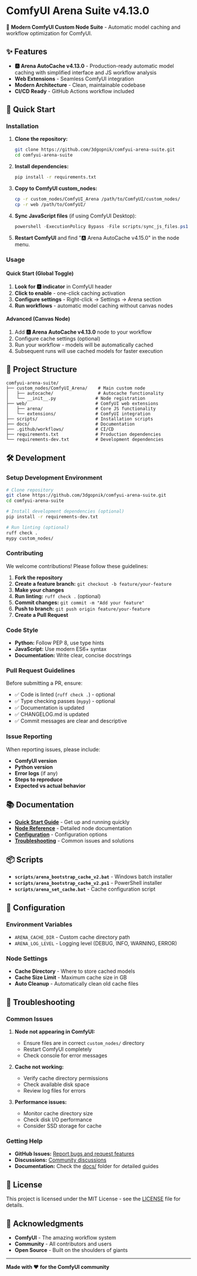 # ComfyUI Arena Suite v4.13.0

🚀 **Modern ComfyUI Custom Node Suite** - Automatic model caching and workflow optimization for ComfyUI.

## ✨ Features

- **🅰️ Arena AutoCache v4.13.0** - Production-ready automatic model caching with simplified interface and JS workflow analysis
- **Web Extensions** - Seamless ComfyUI integration
- **Modern Architecture** - Clean, maintainable codebase
- **CI/CD Ready** - GitHub Actions workflow included

## 🚀 Quick Start

### Installation

1. **Clone the repository:**
   ```bash
   git clone https://github.com/3dgopnik/comfyui-arena-suite.git
   cd comfyui-arena-suite
   ```

2. **Install dependencies:**
   ```bash
   pip install -r requirements.txt
   ```

3. **Copy to ComfyUI custom_nodes:**
   ```bash
   cp -r custom_nodes/ComfyUI_Arena /path/to/ComfyUI/custom_nodes/
   cp -r web /path/to/ComfyUI/
   ```

4. **Sync JavaScript files** (if using ComfyUI Desktop):
   ```powershell
   powershell -ExecutionPolicy Bypass -File scripts/sync_js_files.ps1
   ```

5. **Restart ComfyUI** and find "🅰️ Arena AutoCache v4.15.0" in the node menu.

### Usage

#### Quick Start (Global Toggle)

1. **Look for 🅰️ indicator** in ComfyUI header
2. **Click to enable** - one-click caching activation
3. **Configure settings** - Right-click → Settings → Arena section
4. **Run workflows** - automatic model caching without canvas nodes

#### Advanced (Canvas Node)

1. Add **🅰️ Arena AutoCache v4.13.0** node to your workflow
2. Configure cache settings (optional)
3. Run your workflow - models will be automatically cached
4. Subsequent runs will use cached models for faster execution

## 📁 Project Structure

```
comfyui-arena-suite/
├── custom_nodes/ComfyUI_Arena/    # Main custom node
│   ├── autocache/                 # Autocache functionality
│   └── __init__.py               # Node registration
├── web/                          # ComfyUI web extensions
│   ├── arena/                    # Core JS functionality
│   └── extensions/               # ComfyUI integration
├── scripts/                      # Installation scripts
├── docs/                         # Documentation
├── .github/workflows/            # CI/CD
├── requirements.txt              # Production dependencies
└── requirements-dev.txt          # Development dependencies
```

## 🛠️ Development

### Setup Development Environment

```bash
# Clone repository
git clone https://github.com/3dgopnik/comfyui-arena-suite.git
cd comfyui-arena-suite

# Install development dependencies (optional)
pip install -r requirements-dev.txt

# Run linting (optional)
ruff check .
mypy custom_nodes/
```

### Contributing

We welcome contributions! Please follow these guidelines:

1. **Fork the repository**
2. **Create a feature branch:** `git checkout -b feature/your-feature`
3. **Make your changes**
4. **Run linting:** `ruff check .` (optional)
5. **Commit changes:** `git commit -m "Add your feature"`
6. **Push to branch:** `git push origin feature/your-feature`
7. **Create a Pull Request**

### Code Style

- **Python:** Follow PEP 8, use type hints
- **JavaScript:** Use modern ES6+ syntax
- **Documentation:** Write clear, concise docstrings

### Pull Request Guidelines

Before submitting a PR, ensure:

- ✅ Code is linted (`ruff check .`) - optional
- ✅ Type checking passes (`mypy`) - optional
- ✅ Documentation is updated
- ✅ CHANGELOG.md is updated
- ✅ Commit messages are clear and descriptive

### Issue Reporting

When reporting issues, please include:

- **ComfyUI version**
- **Python version**
- **Error logs** (if any)
- **Steps to reproduce**
- **Expected vs actual behavior**

## 📚 Documentation

- **[Quick Start Guide](docs/ru/quickstart.md)** - Get up and running quickly
- **[Node Reference](docs/ru/nodes.md)** - Detailed node documentation
- **[Configuration](docs/ru/config.md)** - Configuration options
- **[Troubleshooting](docs/ru/troubleshooting.md)** - Common issues and solutions

## 📦 Scripts

- **`scripts/arena_bootstrap_cache_v2.bat`** - Windows batch installer
- **`scripts/arena_bootstrap_cache_v2.ps1`** - PowerShell installer
- **`scripts/arena_set_cache.bat`** - Cache configuration script

## 🔧 Configuration

### Environment Variables

- `ARENA_CACHE_DIR` - Custom cache directory path
- `ARENA_LOG_LEVEL` - Logging level (DEBUG, INFO, WARNING, ERROR)

### Node Settings

- **Cache Directory** - Where to store cached models
- **Cache Size Limit** - Maximum cache size in GB
- **Auto Cleanup** - Automatically clean old cache files

## 🐛 Troubleshooting

### Common Issues

1. **Node not appearing in ComfyUI:**
   - Ensure files are in correct `custom_nodes/` directory
   - Restart ComfyUI completely
   - Check console for error messages

2. **Cache not working:**
   - Verify cache directory permissions
   - Check available disk space
   - Review log files for errors

3. **Performance issues:**
   - Monitor cache directory size
   - Check disk I/O performance
   - Consider SSD storage for cache

### Getting Help

- **GitHub Issues:** [Report bugs and request features](https://github.com/3dgopnik/comfyui-arena-suite/issues)
- **Discussions:** [Community discussions](https://github.com/3dgopnik/comfyui-arena-suite/discussions)
- **Documentation:** Check the [docs/](docs/) folder for detailed guides

## 📄 License

This project is licensed under the MIT License - see the [LICENSE](LICENSE) file for details.

## 🙏 Acknowledgments

- **ComfyUI** - The amazing workflow system
- **Community** - All contributors and users
- **Open Source** - Built on the shoulders of giants

---

**Made with ❤️ for the ComfyUI community**